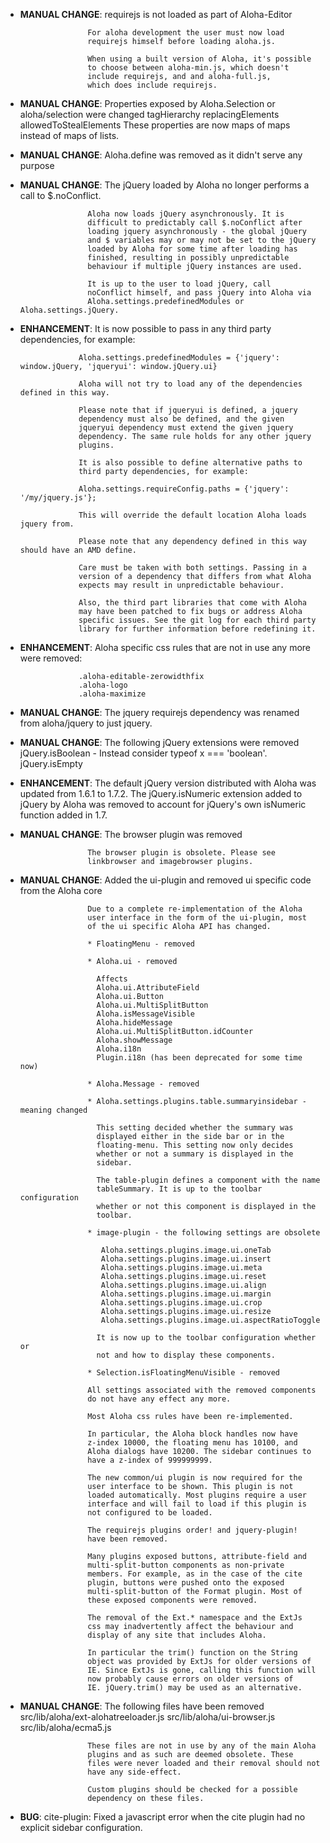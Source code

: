 - **MANUAL CHANGE**: requirejs is not loaded as part of Aloha-Editor

                     For aloha development the user must now load
                     requirejs himself before loading aloha.js.

                     When using a built version of Aloha, it's possible
                     to choose between aloha-min.js, which doesn't
                     include requirejs, and and aloha-full.js,
                     which does include requirejs.

- **MANUAL CHANGE**: Properties exposed by Aloha.Selection or aloha/selection were changed
                     tagHierarchy
                     replacingElements
                     allowedToStealElements
                     These properties are now maps of maps instead of maps of lists.

- **MANUAL CHANGE**: Aloha.define was removed as it didn't serve any purpose

- **MANUAL CHANGE**: The jQuery loaded by Aloha no longer performs a call to $.noConflict.

                     Aloha now loads jQuery asynchronously. It is
                     difficult to predictably call $.noConflict after
                     loading jquery asynchronously - the global jQuery
                     and $ variables may or may not be set to the jQuery
                     loaded by Aloha for some time after loading has
                     finished, resulting in possibly unpredictable
                     behaviour if multiple jQuery instances are used.

                     It is up to the user to load jQuery, call
                     noConflict himself, and pass jQuery into Aloha via
                     Aloha.settings.predefinedModules or Aloha.settings.jQuery.

- **ENHANCEMENT**: It is now possible to pass in any third party
                   dependencies, for example:

                   Aloha.settings.predefinedModules = {'jquery': window.jQuery, 'jqueryui': window.jQuery.ui}

                   Aloha will not try to load any of the dependencies defined in this way.

                   Please note that if jqueryui is defined, a jquery
                   dependency must also be defined, and the given
                   jqueryui dependency must extend the given jquery
                   dependency. The same rule holds for any other jquery
                   plugins.

                   It is also possible to define alternative paths to
                   third party dependencies, for example:

                   Aloha.settings.requireConfig.paths = {'jquery': '/my/jquery.js'};

                   This will override the default location Aloha loads jquery from.

                   Please note that any dependency defined in this way should have an AMD define.

                   Care must be taken with both settings. Passing in a
                   version of a dependency that differs from what Aloha
                   expects may result in unpredictable behaviour.

                   Also, the third part libraries that come with Aloha
                   may have been patched to fix bugs or address Aloha
                   specific issues. See the git log for each third party
                   library for further information before redefining it.

- **ENHANCEMENT**: Aloha specific css rules that are not in use any more were removed:

                   .aloha-editable-zerowidthfix
                   .aloha-logo
                   .aloha-maximize

- **MANUAL CHANGE**: The jquery requirejs dependency was renamed from aloha/jquery to just jquery.

- **MANUAL CHANGE**: The following jQuery extensions were removed
                     jQuery.isBoolean - Instead consider typeof x === 'boolean'. 
                     jQuery.isEmpty

- **ENHANCEMENT**: The default jQuery version distributed with Aloha was updated from 1.6.1 to 1.7.2.
                   The jQuery.isNumeric extension added to jQuery by Aloha was removed to
                   account for jQuery's own isNumeric function added in 1.7.

- **MANUAL CHANGE**: The browser plugin was removed

                     The browser plugin is obsolete. Please see
                     linkbrowser and imagebrowser plugins.

- **MANUAL CHANGE**: Added the ui-plugin and removed ui specific code from the Aloha core

                     Due to a complete re-implementation of the Aloha
                     user interface in the form of the ui-plugin, most
                     of the ui specific Aloha API has changed.

                     * FloatingMenu - removed

                     * Aloha.ui - removed

                       Affects
                       Aloha.ui.AttributeField
                       Aloha.ui.Button
                       Aloha.ui.MultiSplitButton
                       Aloha.isMessageVisible
                       Aloha.hideMessage
                       Aloha.ui.MultiSplitButton.idCounter
                       Aloha.showMessage
                       Aloha.i18n
                       Plugin.i18n (has been deprecated for some time now)

                     * Aloha.Message - removed

                     * Aloha.settings.plugins.table.summaryinsidebar - meaning changed

                       This setting decided whether the summary was
                       displayed either in the side bar or in the
                       floating-menu. This setting now only decides
                       whether or not a summary is displayed in the
                       sidebar.

                       The table-plugin defines a component with the name
                       tableSummary. It is up to the toolbar configuration
                       whether or not this component is displayed in the
                       toolbar.

                     * image-plugin - the following settings are obsolete

                        Aloha.settings.plugins.image.ui.oneTab
                        Aloha.settings.plugins.image.ui.insert
                        Aloha.settings.plugins.image.ui.meta
                        Aloha.settings.plugins.image.ui.reset
                        Aloha.settings.plugins.image.ui.align
                        Aloha.settings.plugins.image.ui.margin
                        Aloha.settings.plugins.image.ui.crop
                        Aloha.settings.plugins.image.ui.resize
                        Aloha.settings.plugins.image.ui.aspectRatioToggle

                       It is now up to the toolbar configuration whether or
                       not and how to display these components.

                     * Selection.isFloatingMenuVisible - removed
 
                     All settings associated with the removed components
                     do not have any effect any more.

                     Most Aloha css rules have been re-implemented.
                     
                     In particular, the Aloha block handles now have
                     z-index 10000, the floating menu has 10100, and
                     Aloha dialogs have 10200. The sidebar continues to
                     have a z-index of 999999999.

                     The new common/ui plugin is now required for the
                     user interface to be shown. This plugin is not
                     loaded automatically. Most plugins require a user
                     interface and will fail to load if this plugin is
                     not configured to be loaded.

                     The requirejs plugins order! and jquery-plugin!
                     have been removed.

                     Many plugins exposed buttons, attribute-field and
                     multi-split-button components as non-private
                     members. For example, as in the case of the cite
                     plugin, buttons were pushed onto the exposed
                     multi-split-button of the Format plugin. Most of
                     these exposed components were removed.

                     The removal of the Ext.* namespace and the ExtJs
                     css may inadvertently affect the behaviour and
                     display of any site that includes Aloha.

                     In particular the trim() function on the String
                     object was provided by ExtJs for older versions of
                     IE. Since ExtJs is gone, calling this function will
                     now probably cause errors on older versions of
                     IE. jQuery.trim() may be used as an alternative.

- **MANUAL CHANGE**: The following files have been removed
                     src/lib/aloha/ext-alohatreeloader.js
                     src/lib/aloha/ui-browser.js
                     src/lib/aloha/ecma5.js

                     These files are not in use by any of the main Aloha
                     plugins and as such are deemed obsolete. These
                     files were never loaded and their removal should not
                     have any side-effect.

                     Custom plugins should be checked for a possible
                     dependency on these files.

- **BUG**: cite-plugin: Fixed a javascript error when the cite plugin had no explicit sidebar configuration.
